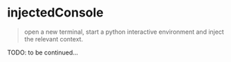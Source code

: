 # injectedConsole

> open a new terminal, start a python interactive environment and inject the relevant context.

TODO: to be continued...